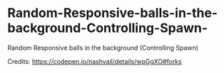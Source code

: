 # Random-Responsive-balls-in-the-background-Controlling-Spawn-
Random Responsive balls in the background (Controlling Spawn)



Credits: https://codepen.io/nashvail/details/wpGgXO#forks
